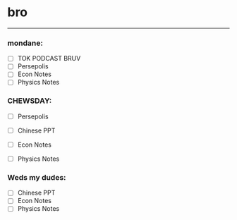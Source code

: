 # bro
---
### mondane: 
- [ ] TOK PODCAST BRUV
- [ ] Persepolis
- [ ] Econ Notes
- [ ] Physics Notes

### CHEWSDAY: 
- [ ] Persepolis
- [ ] Chinese PPT
- [ ] Econ Notes
- [ ] Physics Notes


### Weds my dudes:
- [ ] Chinese PPT
- [ ] Econ Notes
- [ ] Physics Notes